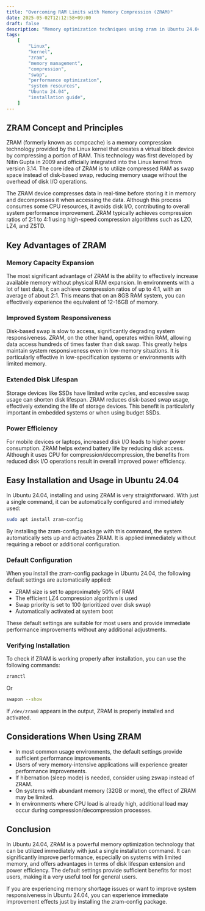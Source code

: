 ```yaml
---
title: "Overcoming RAM Limits with Memory Compression (ZRAM)"
date: 2025-05-02T12:12:58+09:00
draft: false
description: "Memory optimization techniques using zram in Ubuntu 24.04"
tags:
    [
        "Linux",
        "kernel",
        "zram",
        "memory management",
        "compression",
        "swap",
        "performance optimization",
        "system resources",
        "Ubuntu 24.04",
        "installation guide",
    ]
---
```


## ZRAM Concept and Principles

ZRAM (formerly known as compcache) is a memory compression technology provided by the Linux kernel that creates a virtual block device by compressing a portion of RAM. This technology was first developed by Nitin Gupta in 2009 and officially integrated into the Linux kernel from version 3.14. The core idea of ZRAM is to utilize compressed RAM as swap space instead of disk-based swap, reducing memory usage without the overhead of disk I/O operations.

The ZRAM device compresses data in real-time before storing it in memory and decompresses it when accessing the data. Although this process consumes some CPU resources, it avoids disk I/O, contributing to overall system performance improvement. ZRAM typically achieves compression ratios of 2:1 to 4:1 using high-speed compression algorithms such as LZO, LZ4, and ZSTD.

## Key Advantages of ZRAM

### Memory Capacity Expansion

The most significant advantage of ZRAM is the ability to effectively increase available memory without physical RAM expansion. In environments with a lot of text data, it can achieve compression ratios of up to 4:1, with an average of about 2:1. This means that on an 8GB RAM system, you can effectively experience the equivalent of 12-16GB of memory.

### Improved System Responsiveness

Disk-based swap is slow to access, significantly degrading system responsiveness. ZRAM, on the other hand, operates within RAM, allowing data access hundreds of times faster than disk swap. This greatly helps maintain system responsiveness even in low-memory situations. It is particularly effective in low-specification systems or environments with limited memory.

### Extended Disk Lifespan

Storage devices like SSDs have limited write cycles, and excessive swap usage can shorten disk lifespan. ZRAM reduces disk-based swap usage, effectively extending the life of storage devices. This benefit is particularly important in embedded systems or when using budget SSDs.

### Power Efficiency

For mobile devices or laptops, increased disk I/O leads to higher power consumption. ZRAM helps extend battery life by reducing disk access. Although it uses CPU for compression/decompression, the benefits from reduced disk I/O operations result in overall improved power efficiency.

## Easy Installation and Usage in Ubuntu 24.04

In Ubuntu 24.04, installing and using ZRAM is very straightforward. With just a single command, it can be automatically configured and immediately used:

```bash
sudo apt install zram-config
```

By installing the zram-config package with this command, the system automatically sets up and activates ZRAM. It is applied immediately without requiring a reboot or additional configuration.

### Default Configuration

When you install the zram-config package in Ubuntu 24.04, the following default settings are automatically applied:

-   ZRAM size is set to approximately 50% of RAM
-   The efficient LZ4 compression algorithm is used
-   Swap priority is set to 100 (prioritized over disk swap)
-   Automatically activated at system boot

These default settings are suitable for most users and provide immediate performance improvements without any additional adjustments.

### Verifying Installation

To check if ZRAM is working properly after installation, you can use the following commands:

```bash
zramctl
```

Or

```bash
swapon --show
```

If `/dev/zram0` appears in the output, ZRAM is properly installed and activated.

## Considerations When Using ZRAM

-   In most common usage environments, the default settings provide sufficient performance improvements.
-   Users of very memory-intensive applications will experience greater performance improvements.
-   If hibernation (sleep mode) is needed, consider using zswap instead of ZRAM.
-   On systems with abundant memory (32GB or more), the effect of ZRAM may be limited.
-   In environments where CPU load is already high, additional load may occur during compression/decompression processes.

## Conclusion

In Ubuntu 24.04, ZRAM is a powerful memory optimization technology that can be utilized immediately with just a single installation command. It can significantly improve performance, especially on systems with limited memory, and offers advantages in terms of disk lifespan extension and power efficiency. The default settings provide sufficient benefits for most users, making it a very useful tool for general users.

If you are experiencing memory shortage issues or want to improve system responsiveness in Ubuntu 24.04, you can experience immediate improvement effects just by installing the zram-config package.
